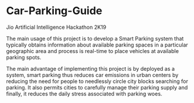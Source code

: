 # Car-Parking-Guide
Jio Artificial Intelligence Hackathon 2K19

The main usage of this project is to develop a Smart Parking system that typically obtains
information about available parking spaces in a particular geographic area and process is
real-time to place vehicles at available parking spots.

The main advantage of implementing this project is by deployed as a system, smart parking thus
reduces car emissions in urban centers by reducing the need for people to needlessly circle city
blocks searching for parking. It also permits cities to carefully manage their parking supply and
finally, it reduces the daily stress associated with parking woes.
